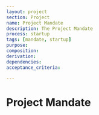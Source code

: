```yaml
---
layout: project
section: Project
name: Project Mandate
description: The Project Mandate
process: startup
tags: [mandate, startup]
purpose:
composition:
derivation:
dependencies:
acceptance_criteria:

---
```


# Project Mandate

